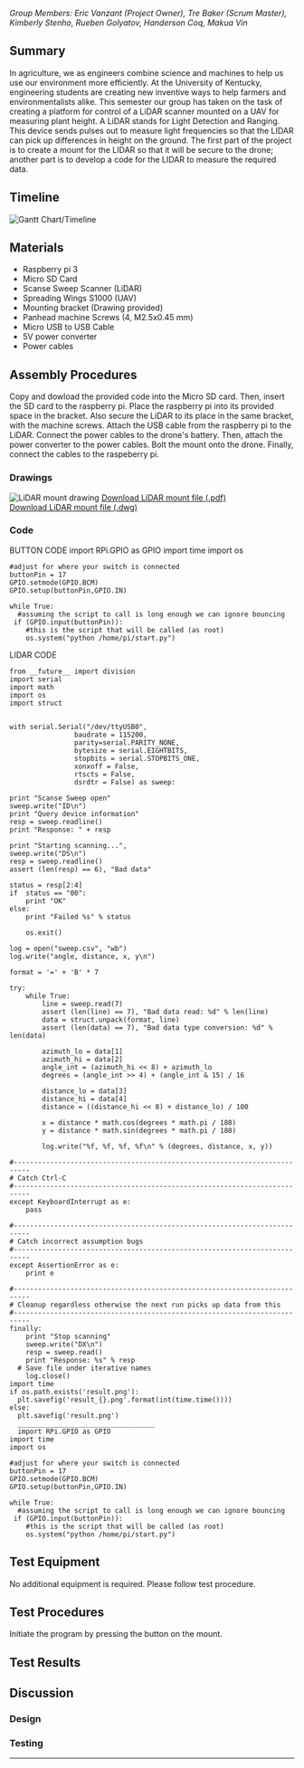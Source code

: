 *Group Members: Eric Vanzant (Project Owner), Tre Baker (Scrum Master), Kimberly Stenho, Rueben Golyatov, Handerson Coq, Makua Vin*

## Summary
In agriculture, we as engineers combine science and machines to help us use our environment more efficiently. At the University of Kentucky, engineering students are creating new inventive ways to help farmers and environmentalists alike. This semester our group has taken on the task of creating a platform for control of a LiDAR scanner mounted on a UAV for measuring plant height. A LiDAR stands for Light Detection and Ranging. This device sends pulses out to measure light frequencies so that the LIDAR can pick up differences in height on the ground. The first part of the project is to create a mount for the LIDAR so that it will be secure to the drone; another part is to develop a code for the LIDAR to measure the required data.

## Timeline
![Gantt Chart/Timeline](https://github.com/emvanzant/PiDAR/blob/master/docs/Gantt%20Chart.png?raw=true)

## Materials
- Raspberry pi 3
- Micro SD Card
- Scanse Sweep Scanner (LiDAR)
- Spreading Wings S1000 (UAV)
- Mounting bracket (Drawing provided)
- Panhead machine Screws (4, M2.5x0.45 mm)
- Micro USB to USB Cable
- 5V power converter
- Power cables

## Assembly Procedures
Copy and dowload the provided code into the Micro SD card. Then, insert the SD card to the raspberry pi. Place the raspberry pi into its provided space in the bracket. Also secure the LiDAR to its place in the same bracket, with the machine screws. Attach the USB cable from the raspberry pi to the LiDAR. Connect the power cables to the drone's battery. Then, attach the power converter to the power cables. Bolt the mount onto the drone. Finally, connect the cables to the raspeberry pi.

### Drawings
![LiDAR mount drawing](https://github.com/emvanzant/PiDAR/blob/master/docs/mount%20drawing.jpg?raw=true)
[Download LiDAR mount file (.pdf)](https://github.com/emvanzant/PiDAR/blob/master/docs/LiDAR_mount_sweepclamp_Rev.2.pdf?raw=true)     
[Download LiDAR mount file (.dwg)](https://github.com/emvanzant/PiDAR/blob/master/docs/LiDAR_mount_sweepclamp_Rev.2.dwg?raw=true)

### Code
     
BUTTON CODE
    import RPi.GPIO as GPIO
      import time
      import os

    #adjust for where your switch is connected
    buttonPin = 17
    GPIO.setmode(GPIO.BCM)
    GPIO.setup(buttonPin,GPIO.IN)

    while True:
      #assuming the script to call is long enough we can ignore bouncing
     if (GPIO.input(buttonPin)):
        #this is the script that will be called (as root)
        os.system("python /home/pi/start.py")
LIDAR CODE

    from __future__ import division
    import serial
    import math
    import os
    import struct
    

    with serial.Serial("/dev/ttyUSB0",
                    baudrate = 115200, 
                    parity=serial.PARITY_NONE,  
                    bytesize = serial.EIGHTBITS,
                    stopbits = serial.STOPBITS_ONE,
                    xonxoff = False,
                    rtscts = False,
                    dsrdtr = False) as sweep:

    print "Scanse Sweep open"
    sweep.write("ID\n")
    print "Query device information"
    resp = sweep.readline()
    print "Response: " + resp

    print "Starting scanning...",
    sweep.write("DS\n")
    resp = sweep.readline()
    assert (len(resp) == 6), "Bad data"

    status = resp[2:4]
    if  status == "00":
        print "OK"
    else:
        print "Failed %s" % status

        os.exit()

    log = open("sweep.csv", "wb")
    log.write("angle, distance, x, y\n")

    format = '=' + 'B' * 7

    try:
        while True:
            line = sweep.read(7)
            assert (len(line) == 7), "Bad data read: %d" % len(line)
            data = struct.unpack(format, line)
            assert (len(data) == 7), "Bad data type conversion: %d" % len(data)

            azimuth_lo = data[1]
            azimuth_hi = data[2]
            angle_int = (azimuth_hi << 8) + azimuth_lo
            degrees = (angle_int >> 4) + (angle_int & 15) / 16

            distance_lo = data[3]
            distance_hi = data[4]
            distance = ((distance_hi << 8) + distance_lo) / 100

            x = distance * math.cos(degrees * math.pi / 180)
            y = distance * math.sin(degrees * math.pi / 180)

            log.write("%f, %f, %f, %f\n" % (degrees, distance, x, y))

    #--------------------------------------------------------------------------
    # Catch Ctrl-C
    #--------------------------------------------------------------------------
    except KeyboardInterrupt as e:
        pass        

    #--------------------------------------------------------------------------
    # Catch incorrect assumption bugs
    #--------------------------------------------------------------------------
    except AssertionError as e:
        print e

    #--------------------------------------------------------------------------
    # Cleanup regardless otherwise the next run picks up data from this
    #--------------------------------------------------------------------------
    finally:
    	print "Stop scanning"
    	sweep.write("DX\n")
    	resp = sweep.read()
    	print "Response: %s" % resp
      # Save file under iterative names
    	log.close()
    import time
    if os.path.exists('result.png'):
      plt.savefig('result_{}.png'.format(int(time.time())))
    else:
      plt.savefig('result.png')
      __________________________________
      import RPi.GPIO as GPIO
    import time
    import os

    #adjust for where your switch is connected
    buttonPin = 17
    GPIO.setmode(GPIO.BCM)
    GPIO.setup(buttonPin,GPIO.IN)

    while True:
      #assuming the script to call is long enough we can ignore bouncing
     if (GPIO.input(buttonPin)):
        #this is the script that will be called (as root)
        os.system("python /home/pi/start.py")

## Test Equipment
No additional equipment is required. Please follow test procedure.
## Test Procedures
Initiate the program by pressing the button on the mount.
## Test Results
## Discussion
### Design
### Testing
_________________________
